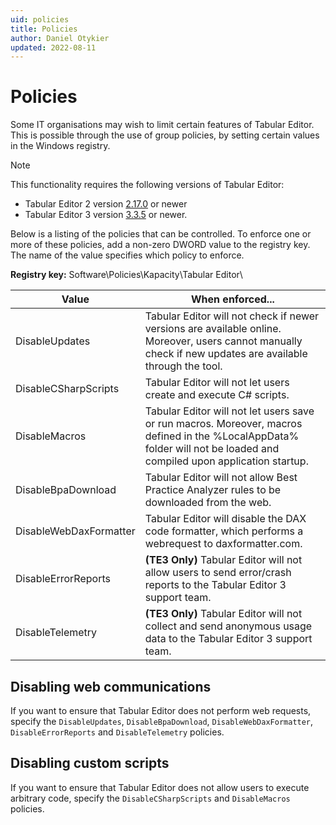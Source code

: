 ```yaml
---
uid: policies
title: Policies
author: Daniel Otykier
updated: 2022-08-11
---
```


# Policies

Some IT organisations may wish to limit certain features of Tabular Editor. This is possible through the use of group policies, by setting certain values in the Windows registry.

> [!NOTE]
> This functionality requires the following versions of Tabular Editor:
>
>   - Tabular Editor 2 version [2.17.0](https://github.com/TabularEditor/TabularEditor/releases/tag/2.17.0) or newer
>   - Tabular Editor 3 version [3.3.5](https://github.com/TabularEditor/TabularEditor3/releases/tag/3.3.5) or newer.

Below is a listing of the policies that can be controlled. To enforce one or more of these policies, add a non-zero DWORD value to the registry key. The name of the value specifies which policy to enforce.

**Registry key:** Software\Policies\Kapacity\Tabular Editor\

|Value|When enforced...|
|--|--|
| DisableUpdates | Tabular Editor will not check if newer versions are available online. Moreover, users cannot manually check if new updates are available through the tool. |
| DisableCSharpScripts | Tabular Editor will not let users create and execute C# scripts. |
| DisableMacros | Tabular Editor will not let users save or run macros. Moreover, macros defined in the %LocalAppData% folder will not be loaded and compiled upon application startup. |
| DisableBpaDownload | Tabular Editor will not allow Best Practice Analyzer rules to be downloaded from the web. |
| DisableWebDaxFormatter | Tabular Editor will disable the DAX code formatter, which performs a webrequest to daxformatter.com. |
| DisableErrorReports | **(TE3 Only)** Tabular Editor will not allow users to send error/crash reports to the Tabular Editor 3 support team. |
| DisableTelemetry | **(TE3 Only)** Tabular Editor will not collect and send anonymous usage data to the Tabular Editor 3 support team. |

## Disabling web communications

If you want to ensure that Tabular Editor does not perform web requests, specify the `DisableUpdates`, `DisableBpaDownload`, `DisableWebDaxFormatter`, `DisableErrorReports` and `DisableTelemetry` policies.

## Disabling custom scripts

If you want to ensure that Tabular Editor does not allow users to execute arbitrary code, specify the `DisableCSharpScripts` and `DisableMacros` policies.
